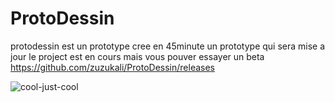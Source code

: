 # ProtoDessin
protodessin est un prototype cree en 45minute un prototype qui sera mise a jour le project est en cours mais vous pouver essayer un beta
https://github.com/zuzukali/ProtoDessin/releases

![cool-just-cool](https://user-images.githubusercontent.com/103854198/166107757-90d03f11-a4a9-4fbe-bda5-bbe253955c85.gif)
